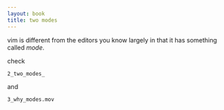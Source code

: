 ```yaml
---
layout: book
title: two modes
---
```

vim is different from the editors you know largely in that it has something
called _mode_.

check 

    2_two_modes_

and 

    3_why_modes.mov
